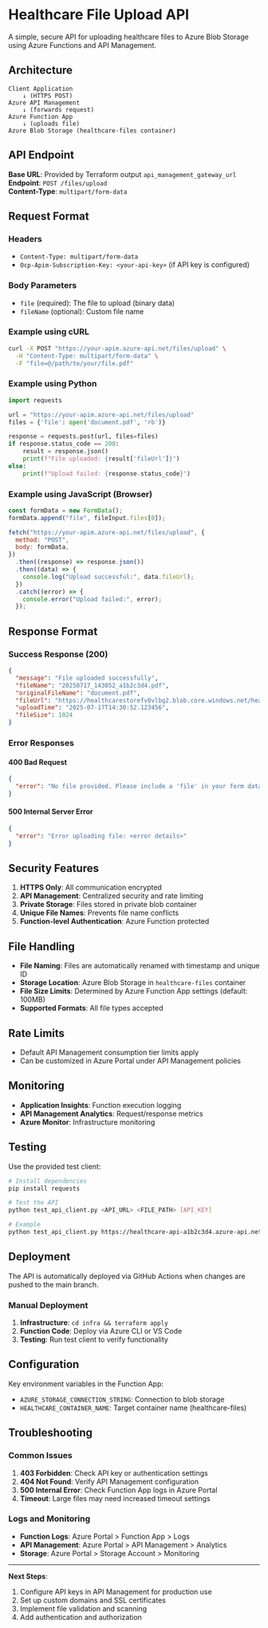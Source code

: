 # Healthcare File Upload API

A simple, secure API for uploading healthcare files to Azure Blob Storage using Azure Functions and API Management.

## Architecture

```
Client Application
    ↓ (HTTPS POST)
Azure API Management
    ↓ (forwards request)
Azure Function App
    ↓ (uploads file)
Azure Blob Storage (healthcare-files container)
```

## API Endpoint

**Base URL**: Provided by Terraform output `api_management_gateway_url`  
**Endpoint**: `POST /files/upload`  
**Content-Type**: `multipart/form-data`

## Request Format

### Headers

- `Content-Type: multipart/form-data`
- `Ocp-Apim-Subscription-Key: <your-api-key>` (if API key is configured)

### Body Parameters

- `file` (required): The file to upload (binary data)
- `fileName` (optional): Custom file name

### Example using cURL

```bash
curl -X POST "https://your-apim.azure-api.net/files/upload" \
  -H "Content-Type: multipart/form-data" \
  -F "file=@/path/to/your/file.pdf"
```

### Example using Python

```python
import requests

url = "https://your-apim.azure-api.net/files/upload"
files = {'file': open('document.pdf', 'rb')}

response = requests.post(url, files=files)
if response.status_code == 200:
    result = response.json()
    print(f"File uploaded: {result['fileUrl']}")
else:
    print(f"Upload failed: {response.status_code}")
```

### Example using JavaScript (Browser)

```javascript
const formData = new FormData();
formData.append("file", fileInput.files[0]);

fetch("https://your-apim.azure-api.net/files/upload", {
  method: "POST",
  body: formData,
})
  .then((response) => response.json())
  .then((data) => {
    console.log("Upload successful:", data.fileUrl);
  })
  .catch((error) => {
    console.error("Upload failed:", error);
  });
```

## Response Format

### Success Response (200)

```json
{
  "message": "File uploaded successfully",
  "fileName": "20250717_143052_a1b2c3d4.pdf",
  "originalFileName": "document.pdf",
  "fileUrl": "https://healthcarestorefv0vlbg2.blob.core.windows.net/healthcare-files/20250717_143052_a1b2c3d4.pdf",
  "uploadTime": "2025-07-17T14:30:52.123456",
  "fileSize": 1024
}
```

### Error Responses

#### 400 Bad Request

```json
{
  "error": "No file provided. Please include a 'file' in your form data."
}
```

#### 500 Internal Server Error

```json
{
  "error": "Error uploading file: <error details>"
}
```

## Security Features

1. **HTTPS Only**: All communication encrypted
2. **API Management**: Centralized security and rate limiting
3. **Private Storage**: Files stored in private blob container
4. **Unique File Names**: Prevents file name conflicts
5. **Function-level Authentication**: Azure Function protected

## File Handling

- **File Naming**: Files are automatically renamed with timestamp and unique ID
- **Storage Location**: Azure Blob Storage in `healthcare-files` container
- **File Size Limits**: Determined by Azure Function App settings (default: 100MB)
- **Supported Formats**: All file types accepted

## Rate Limits

- Default API Management consumption tier limits apply
- Can be customized in Azure Portal under API Management policies

## Monitoring

- **Application Insights**: Function execution logging
- **API Management Analytics**: Request/response metrics
- **Azure Monitor**: Infrastructure monitoring

## Testing

Use the provided test client:

```bash
# Install dependencies
pip install requests

# Test the API
python test_api_client.py <API_URL> <FILE_PATH> [API_KEY]

# Example
python test_api_client.py https://healthcare-api-a1b2c3d4.azure-api.net/files/upload test.txt
```

## Deployment

The API is automatically deployed via GitHub Actions when changes are pushed to the main branch.

### Manual Deployment

1. **Infrastructure**: `cd infra && terraform apply`
2. **Function Code**: Deploy via Azure CLI or VS Code
3. **Testing**: Run test client to verify functionality

## Configuration

Key environment variables in the Function App:

- `AZURE_STORAGE_CONNECTION_STRING`: Connection to blob storage
- `HEALTHCARE_CONTAINER_NAME`: Target container name (healthcare-files)

## Troubleshooting

### Common Issues

1. **403 Forbidden**: Check API key or authentication settings
2. **404 Not Found**: Verify API Management configuration
3. **500 Internal Error**: Check Function App logs in Azure Portal
4. **Timeout**: Large files may need increased timeout settings

### Logs and Monitoring

- **Function Logs**: Azure Portal > Function App > Logs
- **API Management**: Azure Portal > API Management > Analytics
- **Storage**: Azure Portal > Storage Account > Monitoring

---

**Next Steps**:

1. Configure API keys in API Management for production use
2. Set up custom domains and SSL certificates
3. Implement file validation and scanning
4. Add authentication and authorization

